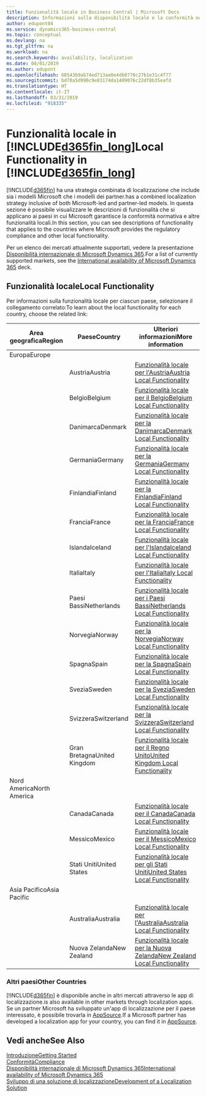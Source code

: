 ```yaml
---
title: Funzionalità locale in Business Central | Microsoft Docs
description: Informazioni sulla disponibilità locale e la conformità normativa di Dynamics 365 Business Central.
author: edupont04
ms.service: dynamics365-business-central
ms.topic: conceptual
ms.devlang: na
ms.tgt_pltfrm: na
ms.workload: na
ms.search.keywords: availability, localization
ms.date: 04/01/2019
ms.author: edupont
ms.openlocfilehash: 68543b9ab74ed713ae0e4db0778c27b1e31c4f77
ms.sourcegitcommit: bd78a5d990c9e83174da1409076c22df8b35eafd
ms.translationtype: HT
ms.contentlocale: it-IT
ms.lasthandoff: 03/31/2019
ms.locfileid: "918335"
---
```

# <a name="local-functionality-in-included365finlongincludesd365finlongmdmd"></a><span data-ttu-id="6f265-103">Funzionalità locale in [!INCLUDE[d365fin_long](includes/d365fin_long_md.md)]</span><span class="sxs-lookup"><span data-stu-id="6f265-103">Local Functionality in [!INCLUDE[d365fin_long](includes/d365fin_long_md.md)]</span></span>
[!INCLUDE[d365fin](includes/d365fin_md.md)] <span data-ttu-id="6f265-104">ha una strategia combinata di localizzazione che include sia i modelli Microsoft che i modelli dei partner.</span><span class="sxs-lookup"><span data-stu-id="6f265-104">has a combined localization strategy inclusive of both Microsoft-led and partner-led models.</span></span> <span data-ttu-id="6f265-105">In questa sezione è possibile visualizzare le descrizioni di funzionalità che si applicano ai paesi in cui Microsoft garantisce la conformità normativa e altre funzionalità locali.</span><span class="sxs-lookup"><span data-stu-id="6f265-105">In this section, you can see descriptions of functionality that applies to the countries where Microsoft provides the regulatory compliance and other local functionality.</span></span>  

<span data-ttu-id="6f265-106">Per un elenco dei mercati attualmente supportati, vedere la presentazione [Disponibilità internazionale di Microsoft Dynamics 365](https://docs.microsoft.com/en-us/dynamics365/get-started/availability).</span><span class="sxs-lookup"><span data-stu-id="6f265-106">For a list of currently supported markets, see the [International availability of Microsoft Dynamics 365](https://docs.microsoft.com/en-us/dynamics365/get-started/availability) deck.</span></span>  

## <a name="local-functionality"></a><span data-ttu-id="6f265-107">Funzionalità locale</span><span class="sxs-lookup"><span data-stu-id="6f265-107">Local Functionality</span></span>
<span data-ttu-id="6f265-108">Per informazioni sulla funzionalità locale per ciascun paese, selezionare il collegamento correlato:</span><span class="sxs-lookup"><span data-stu-id="6f265-108">To learn about the local functionality for each country, choose the related link:</span></span>

| <span data-ttu-id="6f265-109">Area geografica</span><span class="sxs-lookup"><span data-stu-id="6f265-109">Region</span></span> | <span data-ttu-id="6f265-110">Paese</span><span class="sxs-lookup"><span data-stu-id="6f265-110">Country</span></span> | <span data-ttu-id="6f265-111">Ulteriori informazioni</span><span class="sxs-lookup"><span data-stu-id="6f265-111">More information</span></span> |
| --- | --- |--- |
| <span data-ttu-id="6f265-112">Europa</span><span class="sxs-lookup"><span data-stu-id="6f265-112">Europe</span></span> |  | |
|        | <span data-ttu-id="6f265-113">Austria</span><span class="sxs-lookup"><span data-stu-id="6f265-113">Austria</span></span> | [<span data-ttu-id="6f265-114">Funzionalità locale per l'Austria</span><span class="sxs-lookup"><span data-stu-id="6f265-114">Austria Local Functionality</span></span>](localfunctionality/austria/austria-local-functionality.md) |
|        | <span data-ttu-id="6f265-115">Belgio</span><span class="sxs-lookup"><span data-stu-id="6f265-115">Belgium</span></span> |  [<span data-ttu-id="6f265-116">Funzionalità locale per il Belgio</span><span class="sxs-lookup"><span data-stu-id="6f265-116">Belgium Local Functionality</span></span>](localfunctionality/belgium/belgium-local-functionality.md) |
|        | <span data-ttu-id="6f265-117">Danimarca</span><span class="sxs-lookup"><span data-stu-id="6f265-117">Denmark</span></span> | [<span data-ttu-id="6f265-118">Funzionalità locale per la Danimarca</span><span class="sxs-lookup"><span data-stu-id="6f265-118">Denmark Local Functionality</span></span>](localfunctionality/denmark/denmark-local-functionality.md) |
|        | <span data-ttu-id="6f265-119">Germania</span><span class="sxs-lookup"><span data-stu-id="6f265-119">Germany</span></span> | [<span data-ttu-id="6f265-120">Funzionalità locale per la Germania</span><span class="sxs-lookup"><span data-stu-id="6f265-120">Germany Local Functionality</span></span>](localfunctionality/germany/germany-local-functionality.md) |
|        | <span data-ttu-id="6f265-121">Finlandia</span><span class="sxs-lookup"><span data-stu-id="6f265-121">Finland</span></span> | [<span data-ttu-id="6f265-122">Funzionalità locale per la Finlandia</span><span class="sxs-lookup"><span data-stu-id="6f265-122">Finland Local Functionality</span></span>](localfunctionality/finland/finland-local-functionality.md) |
|        | <span data-ttu-id="6f265-123">Francia</span><span class="sxs-lookup"><span data-stu-id="6f265-123">France</span></span> | [<span data-ttu-id="6f265-124">Funzionalità locale per la Francia</span><span class="sxs-lookup"><span data-stu-id="6f265-124">France Local Functionality</span></span>](localfunctionality/france/france-local-functionality.md) |
|        | <span data-ttu-id="6f265-125">Islanda</span><span class="sxs-lookup"><span data-stu-id="6f265-125">Iceland</span></span> | [<span data-ttu-id="6f265-126">Funzionalità locale per l'Islanda</span><span class="sxs-lookup"><span data-stu-id="6f265-126">Iceland Local Functionality</span></span>](localfunctionality/iceland/iceland-local-functionality.md) |
|        | <span data-ttu-id="6f265-127">Italia</span><span class="sxs-lookup"><span data-stu-id="6f265-127">Italy</span></span> | [<span data-ttu-id="6f265-128">Funzionalità locale per l'Italia</span><span class="sxs-lookup"><span data-stu-id="6f265-128">Italy Local Functionality</span></span>](localfunctionality/italy/italy-local-functionality.md) |
|        | <span data-ttu-id="6f265-129">Paesi Bassi</span><span class="sxs-lookup"><span data-stu-id="6f265-129">Netherlands</span></span> | [<span data-ttu-id="6f265-130">Funzionalità locale per i Paesi Bassi</span><span class="sxs-lookup"><span data-stu-id="6f265-130">Netherlands Local Functionality</span></span>](localfunctionality/netherlands/netherlands-local-functionality.md) |
|        | <span data-ttu-id="6f265-131">Norvegia</span><span class="sxs-lookup"><span data-stu-id="6f265-131">Norway</span></span> | [<span data-ttu-id="6f265-132">Funzionalità locale per la Norvegia</span><span class="sxs-lookup"><span data-stu-id="6f265-132">Norway Local Functionality</span></span>](localfunctionality/norway/norway-local-functionality.md) |
|        | <span data-ttu-id="6f265-133">Spagna</span><span class="sxs-lookup"><span data-stu-id="6f265-133">Spain</span></span> | [<span data-ttu-id="6f265-134">Funzionalità locale per la Spagna</span><span class="sxs-lookup"><span data-stu-id="6f265-134">Spain Local Functionality</span></span>](localfunctionality/spain/spain-local-functionality.md) |
|        | <span data-ttu-id="6f265-135">Svezia</span><span class="sxs-lookup"><span data-stu-id="6f265-135">Sweden</span></span> | [<span data-ttu-id="6f265-136">Funzionalità locale per la Svezia</span><span class="sxs-lookup"><span data-stu-id="6f265-136">Sweden Local Functionality</span></span>](localfunctionality/sweden/sweden-local-functionality.md) |
|        | <span data-ttu-id="6f265-137">Svizzera</span><span class="sxs-lookup"><span data-stu-id="6f265-137">Switzerland</span></span> | [<span data-ttu-id="6f265-138">Funzionalità locale per la Svizzera</span><span class="sxs-lookup"><span data-stu-id="6f265-138">Switzerland Local Functionality</span></span>](localfunctionality/switzerland/switzerland-local-functionality.md) |
|        | <span data-ttu-id="6f265-139">Gran Bretagna</span><span class="sxs-lookup"><span data-stu-id="6f265-139">United Kingdom</span></span> | [<span data-ttu-id="6f265-140">Funzionalità locale per il Regno Unito</span><span class="sxs-lookup"><span data-stu-id="6f265-140">United Kingdom Local Functionality</span></span>](localfunctionality/unitedkingdom/united-kingdom-local-functionality.md) |
| <span data-ttu-id="6f265-141">Nord America</span><span class="sxs-lookup"><span data-stu-id="6f265-141">North America</span></span> |       |  |
|        | <span data-ttu-id="6f265-142">Canada</span><span class="sxs-lookup"><span data-stu-id="6f265-142">Canada</span></span>|[<span data-ttu-id="6f265-143">Funzionalità locale per il Canada</span><span class="sxs-lookup"><span data-stu-id="6f265-143">Canada Local Functionality</span></span>](localfunctionality/canada/canada-local-functionality.md) |
|        | <span data-ttu-id="6f265-144">Messico</span><span class="sxs-lookup"><span data-stu-id="6f265-144">Mexico</span></span> | [<span data-ttu-id="6f265-145">Funzionalità locale per il Messico</span><span class="sxs-lookup"><span data-stu-id="6f265-145">Mexico Local Functionality</span></span>](localfunctionality/mexico/mexico-local-functionality.md) |
|        | <span data-ttu-id="6f265-146">Stati Uniti</span><span class="sxs-lookup"><span data-stu-id="6f265-146">United States</span></span>|[<span data-ttu-id="6f265-147">Funzionalità locale per gli Stati Uniti</span><span class="sxs-lookup"><span data-stu-id="6f265-147">United States Local Functionality</span></span>](localfunctionality/unitedstates/united-states-local-functionality.md) |
| <span data-ttu-id="6f265-148">Asia Pacifico</span><span class="sxs-lookup"><span data-stu-id="6f265-148">Asia Pacific</span></span> |       |  |
|        | <span data-ttu-id="6f265-149">Australia</span><span class="sxs-lookup"><span data-stu-id="6f265-149">Australia</span></span> | [<span data-ttu-id="6f265-150">Funzionalità locale per l'Australia</span><span class="sxs-lookup"><span data-stu-id="6f265-150">Australia Local Functionality</span></span>](localfunctionality/australia/australia-local-functionality.md) |
|        | <span data-ttu-id="6f265-151">Nuova Zelanda</span><span class="sxs-lookup"><span data-stu-id="6f265-151">New Zealand</span></span> | [<span data-ttu-id="6f265-152">Funzionalità locale per la Nuova Zelanda</span><span class="sxs-lookup"><span data-stu-id="6f265-152">New Zealand Local Functionality</span></span>](localfunctionality/newzealand/new-zealand-local-functionality.md) |

### <a name="other-countries"></a><span data-ttu-id="6f265-153">Altri paesi</span><span class="sxs-lookup"><span data-stu-id="6f265-153">Other Countries</span></span>
[!INCLUDE[d365fin](includes/d365fin_md.md)] <span data-ttu-id="6f265-154">è disponibile anche in altri mercati attraverso le app di localizzazione.</span><span class="sxs-lookup"><span data-stu-id="6f265-154">is also available in other markets through localization apps.</span></span> <span data-ttu-id="6f265-155">Se un partner Microsoft ha sviluppato un'app di localizzazione per il paese interessato, è possibile trovarla in [AppSource](https://appsource.microsoft.com/en-us/product/dynamics-365-business-central/).</span><span class="sxs-lookup"><span data-stu-id="6f265-155">If a Microsoft partner has developed a localization app for your country, you can find it in [AppSource](https://appsource.microsoft.com/en-us/product/dynamics-365-business-central/).</span></span>

## <a name="see-also"></a><span data-ttu-id="6f265-156">Vedi anche</span><span class="sxs-lookup"><span data-stu-id="6f265-156">See Also</span></span>
[<span data-ttu-id="6f265-157">Introduzione</span><span class="sxs-lookup"><span data-stu-id="6f265-157">Getting Started</span></span>](product-get-started.md)  
[<span data-ttu-id="6f265-158">Conformità</span><span class="sxs-lookup"><span data-stu-id="6f265-158">Compliance</span></span>](compliance/compliance-overview.md)  
[<span data-ttu-id="6f265-159">Disponibilità internazionale di  Microsoft Dynamics 365</span><span class="sxs-lookup"><span data-stu-id="6f265-159">International availability of Microsoft Dynamics 365</span></span>](https://docs.microsoft.com/en-us/dynamics365/get-started/availability)  
[<span data-ttu-id="6f265-160">Sviluppo di una soluzione di localizzazione</span><span class="sxs-lookup"><span data-stu-id="6f265-160">Development of a Localization Solution</span></span>](/dynamics365/business-central/dev-itpro/developer/readiness/readiness-develop-localization)  
